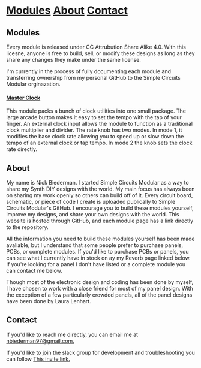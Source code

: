 # [Modules](#Modules) [About](#About) [Contact](#Contact)

## Modules

Every module is released under CC Attrubution Share Alike 4.0. With this licesne, anyone is free to build, sell, or modify these designs as long as they share any changes they make under the same license.

I'm currently in the process of fully documenting each module and transferring ownership from my personal GitHub to the Simple Circuits Modular orginazation. 

#### [Master Clock](https://simplecircuitsmodular.github.io/masterClock/)

This module packs a bunch of clock utilities into one small package. The large arcade button makes it easy to set the tempo with the tap of your finger. An external clock input allows the module to function as a traditional clock multiplier and divider. The rate knob has two modes. In mode 1, it modifies the base clock rate allowing you to speed up or slow down the tempo of an external clock or tap tempo. In mode 2 the knob sets the clock rate directly.

## About

My name is Nick Biederman. I started Simple Circuits Modular as a way to share my Synth DIY designs with the world. My main focus has always been on sharing my work openly so others can build off of it. Every circuit board, schematic, or piece of code I create is uploaded publically to Simple Circuits Modular's GitHub. I encourage you to build these modules yourself, improve my designs, and share your own designs with the world. This website is hosted through GitHub, and each module page has a link directly to the repository.

All the information you need to build these modules yourself has been made avaliable, but I understand that some people prefer to purchase panels, PCBs, or complete modules. If you'd like to purchase PCBs or panels, you can see what I currently have in stock on ay my Reverb page linked below. If you're looking for a panel I don't have listed or a complete module you can contact me below. 

Though most of the electronic design and coding has been done by myself, I have chosen to work with a close friend for most of my panel design. With the exception of a few particularly crowded panels, all of the panel designs have been done by Laura Lenhart.

## Contact

If you'd like to reach me directly, you can email me at [nbiederman97@gmail.com.](mailto:nbiederman97@gmail.com)

If you'd like to join the slack group for development and troubleshooting you can follow [This invite link.](https://join.slack.com/t/simplecircuitsmodular/shared_invite/enQtNDA2MjA1NTI0Njk0LTMwMDQ2Y2NkZjU1NGY2YmE0NDJjZDY1YjA2ZmY0MzNmNGMyMjNjNDM0MTk4MjRjYWIxNmI4ZWFiYjZjYzUwMjU)
